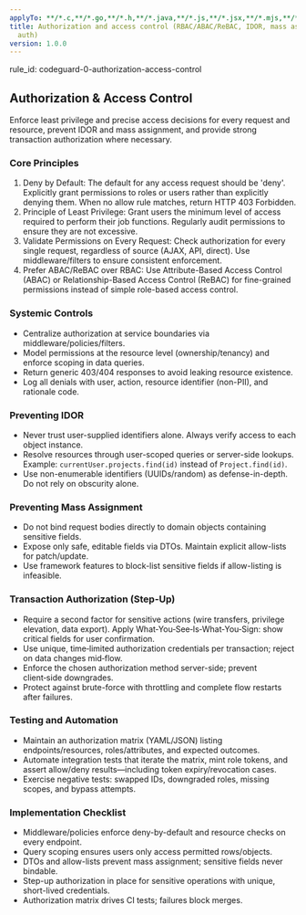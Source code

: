 ```yaml
---
applyTo: **/*.c,**/*.go,**/*.h,**/*.java,**/*.js,**/*.jsx,**/*.mjs,**/*.php,**/*.py,**/*.pyi,**/*.pyx,**/*.rb,**/*.ts,**/*.tsx,**/*.yaml,**/*.yml
title: Authorization and access control (RBAC/ABAC/ReBAC, IDOR, mass assignment, transaction
  auth)
version: 1.0.0
---
```


rule_id: codeguard-0-authorization-access-control

## Authorization & Access Control

Enforce least privilege and precise access decisions for every request and resource, prevent IDOR and mass assignment, and provide strong transaction authorization where necessary.

### Core Principles
1.  Deny by Default: The default for any access request should be 'deny'. Explicitly grant permissions to roles or users rather than explicitly denying them. When no allow rule matches, return HTTP 403 Forbidden.
2.  Principle of Least Privilege: Grant users the minimum level of access required to perform their job functions. Regularly audit permissions to ensure they are not excessive.
3.  Validate Permissions on Every Request: Check authorization for every single request, regardless of source (AJAX, API, direct). Use middleware/filters to ensure consistent enforcement.
4.  Prefer ABAC/ReBAC over RBAC: Use Attribute-Based Access Control (ABAC) or Relationship-Based Access Control (ReBAC) for fine-grained permissions instead of simple role-based access control.

### Systemic Controls
- Centralize authorization at service boundaries via middleware/policies/filters.
- Model permissions at the resource level (ownership/tenancy) and enforce scoping in data queries.
- Return generic 403/404 responses to avoid leaking resource existence.
- Log all denials with user, action, resource identifier (non-PII), and rationale code.

### Preventing IDOR
- Never trust user-supplied identifiers alone. Always verify access to each object instance.
- Resolve resources through user-scoped queries or server-side lookups. Example: `currentUser.projects.find(id)` instead of `Project.find(id)`.
- Use non-enumerable identifiers (UUIDs/random) as defense-in-depth. Do not rely on obscurity alone.

### Preventing Mass Assignment
- Do not bind request bodies directly to domain objects containing sensitive fields.
- Expose only safe, editable fields via DTOs. Maintain explicit allow-lists for patch/update.
- Use framework features to block-list sensitive fields if allow-listing is infeasible.

### Transaction Authorization (Step-Up)
- Require a second factor for sensitive actions (wire transfers, privilege elevation, data export). Apply What‑You‑See‑Is‑What‑You‑Sign: show critical fields for user confirmation.
- Use unique, time‑limited authorization credentials per transaction; reject on data changes mid‑flow.
- Enforce the chosen authorization method server-side; prevent client‑side downgrades.
- Protect against brute-force with throttling and complete flow restarts after failures.

### Testing and Automation
- Maintain an authorization matrix (YAML/JSON) listing endpoints/resources, roles/attributes, and expected outcomes.
- Automate integration tests that iterate the matrix, mint role tokens, and assert allow/deny results—including token expiry/revocation cases.
- Exercise negative tests: swapped IDs, downgraded roles, missing scopes, and bypass attempts.

### Implementation Checklist
- Middleware/policies enforce deny-by-default and resource checks on every endpoint.
- Query scoping ensures users only access permitted rows/objects.
- DTOs and allow-lists prevent mass assignment; sensitive fields never bindable.
- Step-up authorization in place for sensitive operations with unique, short-lived credentials.
- Authorization matrix drives CI tests; failures block merges.
